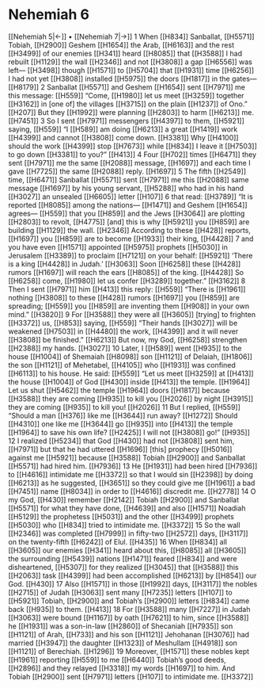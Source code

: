 # Nehemiah 6
[[Nehemiah 5|←]] • [[Nehemiah 7|→]]
1 When [[H834]] Sanballat, [[H5571]] Tobiah, [[H2900]] Geshem [[H1654]] the Arab, [[H6163]] and the rest [[H3499]] of our enemies [[H341]] heard [[H8085]] that [[H3588]] I had rebuilt [[H1129]] the wall [[H2346]] and not [[H3808]] a gap [[H6556]] was left— [[H3498]] though [[H1571]] to [[H5704]] that [[H1931]] time [[H6256]] I had not yet [[H3808]] installed [[H5975]] the doors [[H1817]] in the gates— [[H8179]] 
2 Sanballat [[H5571]] and Geshem [[H1654]] sent [[H7971]] me this message: [[H559]] “Come, [[H1980]] let us meet [[H3259]] together [[H3162]] in [one of] the villages [[H3715]] on the plain [[H1237]] of Ono.” [[H207]] But they [[H1992]] were planning [[H2803]] to harm [[H6213]] me. [[H7451]] 
3 So I sent [[H7971]] messengers [[H4397]] to them, [[H5921]] saying, [[H559]] “I [[H589]] am doing [[H6213]] a great [[H1419]] work [[H4399]] and cannot [[H3808]] come down. [[H3381]] Why [[H4100]] should the work [[H4399]] stop [[H7673]] while [[H834]] I leave it [[H7503]] to go down [[H3381]] to you?” [[H413]] 
4 Four [[H702]] times [[H6471]] they sent [[H7971]] me the same [[H2088]] message, [[H1697]] and each time I gave [[H7725]] the same [[H2088]] reply. [[H1697]] 
5 The fifth [[H2549]] time, [[H6471]] Sanballat [[H5571]] sent [[H7971]] me this [[H2088]] same message [[H1697]] by his young servant, [[H5288]] who had in his hand [[H3027]] an unsealed [[H6605]] letter [[H107]] 
6 that read: [[H3789]] “It is reported [[H8085]] among the nations— [[H1471]] and Geshem [[H1654]] agrees— [[H559]] that you [[H859]] and the Jews [[H3064]] are plotting [[H2803]] to revolt, [[H4775]] [and] this is why [[H5921]] you [[H859]] are building [[H1129]] the wall. [[H2346]] According to these [[H428]] reports, [[H1697]] you [[H859]] are to become [[H1933]] their  king, [[H4428]] 
7 and you have even [[H1571]] appointed [[H5975]] prophets [[H5030]] in Jerusalem [[H3389]] to proclaim [[H7121]] on your behalf: [[H5921]] ‘There is a king [[H4428]] in Judah.’ [[H3063]] Soon [[H6258]] these [[H428]] rumors [[H1697]] will reach the ears [[H8085]] of the king. [[H4428]] So [[H6258]] come, [[H1980]] let us confer [[H3289]] together.” [[H3162]] 
8 Then I sent [[H7971]] him [[H413]] this reply: [[H559]] “There is [[H1961]] nothing [[H3808]] to these [[H428]] rumors [[H1697]] you [[H859]] are spreading; [[H559]] you [[H859]] are inventing them [[H908]] in your own mind.” [[H3820]] 
9 For [[H3588]] they were all [[H3605]] [trying] to frighten [[H3372]] us, [[H853]] saying, [[H559]] “Their hands [[H3027]] will be weakened [[H7503]] in [[H4480]] the work, [[H4399]] and it will never [[H3808]] be finished.” [[H6213]] But now, my God, [[H6258]] strengthen [[H2388]] my hands. [[H3027]] 
10 Later, I [[H589]] went [[H935]] to the house [[H1004]] of Shemaiah [[H8098]] son [[H1121]] of Delaiah, [[H1806]] the son [[H1121]] of Mehetabel, [[H4105]] who [[H1931]] was confined [[H6113]] to his house. He said: [[H559]] “Let us meet [[H3259]] at [[H413]] the house [[H1004]] of God [[H430]] inside [[H413]] the temple. [[H1964]] Let us shut [[H5462]] the temple [[H1964]] doors [[H1817]] because [[H3588]] they are coming [[H935]] to kill you [[H2026]] by night [[H3915]] they are coming [[H935]] to kill you! [[H2026]] 
11 But I replied, [[H559]] “Should a man [[H376]] like me [[H3644]] run away? [[H1272]] Should [[H4310]] one like me [[H3644]] go [[H935]] into [[H413]] the temple [[H1964]] to save his own life? [[H2425]] I will not [[H3808]] go!” [[H935]] 
12 I realized [[H5234]] that God [[H430]] had not [[H3808]] sent him, [[H7971]] but that he had uttered [[H1696]] [this] prophecy [[H5016]] against me [[H5921]] because [[H3588]] Tobiah [[H2900]] and Sanballat [[H5571]] had hired him. [[H7936]] 
13 He [[H1931]] had been hired [[H7936]] to [[H4616]] intimidate me [[H3372]] so that I would sin [[H2398]] by doing [[H6213]] as he suggested, [[H3651]] so they could give me [[H1961]] a bad [[H7451]] name [[H8034]] in order to [[H4616]] discredit me. [[H2778]] 
14 O my God, [[H430]] remember [[H2142]] Tobiah [[H2900]] and Sanballat [[H5571]] for what they have done, [[H4639]] and also [[H1571]] Noadiah [[H5129]] the prophetess [[H5031]] and the other [[H3499]] prophets [[H5030]] who [[H834]] tried to intimidate me. [[H3372]] 
15 So the wall [[H2346]] was completed [[H7999]] in fifty-two [[H2572]] days, [[H3117]] on the twenty-fifth [[H6242]] of Elul. [[H435]] 
16 When [[H834]] all [[H3605]] our enemies [[H341]] heard about this, [[H8085]] all [[H3605]] the surrounding [[H5439]] nations [[H1471]] feared [[H834]] and were disheartened, [[H5307]] for they realized [[H3045]] that [[H3588]] this [[H2063]] task [[H4399]] had been accomplished [[H6213]] by [[H854]] our God. [[H430]] 
17 Also [[H1571]] in those [[H1992]] days, [[H3117]] the nobles [[H2715]] of Judah [[H3063]] sent many [[H7235]] letters [[H107]] to [[H5921]] Tobiah, [[H2900]] and Tobiah’s [[H2900]] letters [[H834]] came back [[H935]] to them. [[H413]] 
18 For [[H3588]] many [[H7227]] in Judah [[H3063]] were bound [[H1167]] by oath [[H7621]] to him,  since [[H3588]] he [[H1931]] was a son-in-law [[H2860]] of Shecaniah [[H7935]] son [[H1121]] of Arah, [[H733]] and his son [[H1121]] Jehohanan [[H3076]] had married [[H3947]] the daughter [[H1323]] of Meshullam [[H4918]] son [[H1121]] of Berechiah. [[H1296]] 
19 Moreover, [[H1571]] these nobles kept [[H1961]] reporting [[H559]] to me [[H6440]] Tobiah’s good deeds, [[H2896]] and they relayed [[H3318]] my words [[H1697]] to him.  And Tobiah [[H2900]] sent [[H7971]] letters [[H107]] to intimidate me. [[H3372]] 
